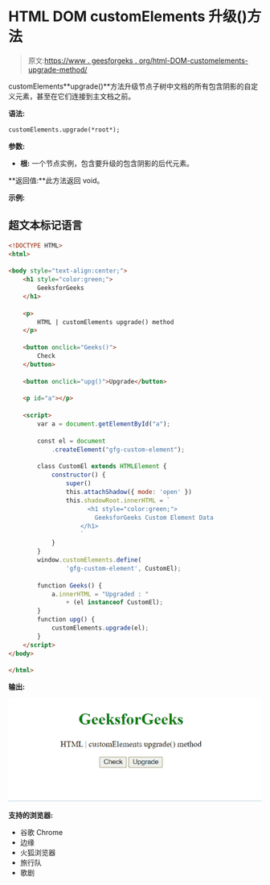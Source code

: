 # HTML DOM customElements 升级()方法

> 原文:[https://www . geesforgeks . org/html-DOM-customelements-upgrade-method/](https://www.geeksforgeeks.org/html-dom-customelements-upgrade-method/)

customElements**upgrade()**方法升级节点子树中文档的所有包含阴影的自定义元素，甚至在它们连接到主文档之前。

**语法:**

```html
customElements.upgrade(*root*);
```

**参数:**

*   **根:** 一个节点实例，包含要升级的包含阴影的后代元素。

**返回值:**此方法返回 void。

**示例:**

## 超文本标记语言

```html
<!DOCTYPE HTML>
<html>

<body style="text-align:center;">
    <h1 style="color:green;">
        GeeksforGeeks
    </h1>

    <p>
        HTML | customElements upgrade() method
    </p>

    <button onclick="Geeks()">
        Check
    </button>

    <button onclick="upg()">Upgrade</button>

    <p id="a"></p>

    <script>
        var a = document.getElementById("a");

        const el = document
            .createElement("gfg-custom-element");

        class CustomEl extends HTMLElement {
            constructor() {
                super()
                this.attachShadow({ mode: 'open' })
                this.shadowRoot.innerHTML = `
                      <h1 style="color:green;">  
                        GeeksforGeeks Custom Element Data
                    </h1>
                    `
            }
        }
        window.customElements.define(
                'gfg-custom-element', CustomEl);

        function Geeks() {
            a.innerHTML = "Upgraded : " 
                + (el instanceof CustomEl);
        }
        function upg() {
            customElements.upgrade(el);
        }
    </script>
</body>

</html>
```

**输出:**

![](img/6c451fdff0d6fb2b8e2f13312a2f2200.png)

**支持的浏览器:**

*   谷歌 Chrome
*   边缘
*   火狐浏览器
*   旅行队
*   歌剧